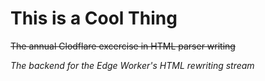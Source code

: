 # This is a Cool Thing
~~The annual Clodflare excercise in HTML parser writing~~

*The backend for the Edge Worker's HTML rewriting stream*